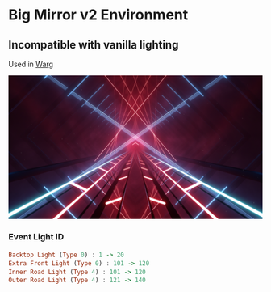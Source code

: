 # Big Mirror v2 Environment

## Incompatible with vanilla lighting

Used in [Warg](https://youtu.be/23Zpmpfy9C0)

<img src="./environment.png">

### Event Light ID

```haskell
Backtop Light (Type 0) : 1 -> 20
Extra Front Light (Type 0) : 101 -> 120
Inner Road Light (Type 4) : 101 -> 120
Outer Road Light (Type 4) : 121 -> 140
```
